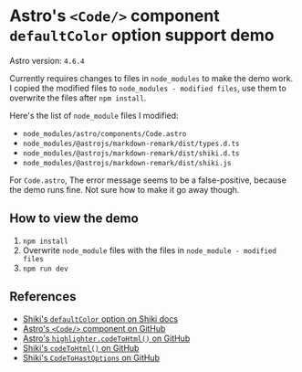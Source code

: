 # Astro's `<Code/>` component `defaultColor` option support demo

Astro version: `4.6.4`

Currently requires changes to files in `node_modules` to make the demo work. I copied the modified files to `node_modules - modified files`, use them to overwrite the files after `npm install`.

Here's the list of `node_module` files I modified:
- `node_modules/astro/components/Code.astro`
- `node_modules/@astrojs/markdown-remark/dist/types.d.ts`
- `node_modules/@astrojs/markdown-remark/dist/shiki.d.ts`
- `node_modules/@astrojs/markdown-remark/dist/shiki.js`



For `Code.astro`, The error message seems to be a false-positive, because the demo runs fine. Not sure how to make it go away though.



## How to view the demo
1. `npm install`
2. Overwrite `node_module` files with the files in `node_module - modified files`
3. `npm run dev`



## References
- [Shiki's `defaultColor` option on Shiki docs](https://shiki.matsu.io/guide/dual-themes#without-default-color)
- [Astro's `<Code/>` component on GitHub](https://github.com/withastro/astro/blob/174ce25f619ea80f77e52f8d2ca864ecc63de938/packages/astro/components/Code.astro#L14)
- [Astro's `highlighter.codeToHtml()` on GitHub](https://github.com/withastro/astro/blob/174ce25f619ea80f77e52f8d2ca864ecc63de938/packages/markdown/remark/src/shiki.ts#L74)
- [Shiki's `codeToHtml()` on GitHub](https://github.com/shikijs/shiki/blob/fc33b7f49eda57647d66300b9eb09daa78e644e6/packages/core/src/code-to-html.ts#L12)
- [Shiki's `CodeToHastOptions` on GitHub](https://github.com/shikijs/shiki/blob/fc33b7f49eda57647d66300b9eb09daa78e644e6/packages/core/src/types/options.ts#L112)
